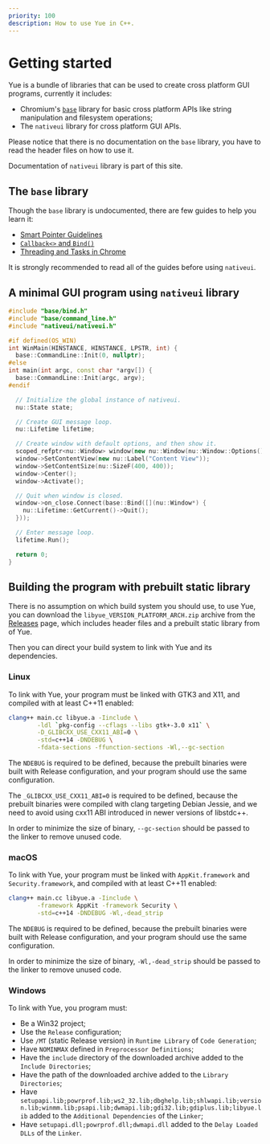 ```yaml
---
priority: 100
description: How to use Yue in C++.
---
```


# Getting started

Yue is a bundle of libraries that can be used to create cross platform GUI
programs, currently it includes:

* Chromium's [`base`][base] library for basic cross platform APIs like
  string manipulation and filesystem operations;
* The `nativeui` library for cross platform GUI APIs.

Please notice that there is no documentation on the `base` library, you have to
read the header files on how to use it.

Documentation of `nativeui` library is part of this site.

## The `base` library

Though the `base` library is undocumented, there are few guides to help you
learn it:

* [Smart Pointer Guidelines](https://www.chromium.org/developers/smart-pointer-guidelines)
* [`Callback<>` and `Bind()`](https://chromium.googlesource.com/chromium/src/+/master/docs/callback.md)
* [Threading and Tasks in Chrome](https://chromium.googlesource.com/chromium/src/+/master/docs/threading_and_tasks.md)

It is strongly recommended to read all of the guides before using `nativeui`.

## A minimal GUI program using `nativeui` library

```c++
#include "base/bind.h"
#include "base/command_line.h"
#include "nativeui/nativeui.h"

#if defined(OS_WIN)
int WinMain(HINSTANCE, HINSTANCE, LPSTR, int) {
  base::CommandLine::Init(0, nullptr);
#else
int main(int argc, const char *argv[]) {
  base::CommandLine::Init(argc, argv);
#endif

  // Initialize the global instance of nativeui.
  nu::State state;

  // Create GUI message loop.
  nu::Lifetime lifetime;

  // Create window with default options, and then show it.
  scoped_refptr<nu::Window> window(new nu::Window(nu::Window::Options()));
  window->SetContentView(new nu::Label("Content View"));
  window->SetContentSize(nu::SizeF(400, 400));
  window->Center();
  window->Activate();

  // Quit when window is closed.
  window->on_close.Connect(base::Bind([](nu::Window*) {
    nu::Lifetime::GetCurrent()->Quit();
  }));

  // Enter message loop.
  lifetime.Run();

  return 0;
}
```

## Building the program with prebuilt static library

There is no assumption on which build system you should use, to use Yue, you can
download the `libyue_VERSION_PLATFORM_ARCH.zip` archive from the
[Releases][releases] page, which includes header files and a prebuilt static
library from of Yue.

Then you can direct your build system to link with Yue and its dependencies.

### Linux

To link with Yue, your program must be linked with GTK3 and X11, and compiled
with at least C++11 enabled:

```bash
clang++ main.cc libyue.a -Iinclude \
        -ldl `pkg-config --cflags --libs gtk+-3.0 x11` \
        -D_GLIBCXX_USE_CXX11_ABI=0 \
        -std=c++14 -DNDEBUG \
        -fdata-sections -ffunction-sections -Wl,--gc-section
```

The `NDEBUG` is required to be defined, because the prebuilt binaries were built
with Release configuration, and your program should use the same configuration.

The `_GLIBCXX_USE_CXX11_ABI=0` is required to be defined, because the prebuilt
binaries were compiled with clang targeting Debian Jessie, and we need to avoid
using cxx11 ABI introduced in newer versions of libstdc++.

In order to minimize the size of binary, `--gc-section` should be passed to the
linker to remove unused code.

### macOS

To link with Yue, your program must be linked with `AppKit.framework` and
`Security.framework`, and compiled with at least C++11 enabled:

```bash
clang++ main.cc libyue.a -Iinclude \
        -framework AppKit -framework Security \
        -std=c++14 -DNDEBUG -Wl,-dead_strip
```

The `NDEBUG` is required to be defined, because the prebuilt binaries were built
with Release configuration, and your program should use the same configuration.

In order to minimize the size of binary, `-Wl,-dead_strip` should be passed to
the linker to remove unused code.

### Windows

To link with Yue, you program must:

* Be a Win32 project;
* Use the `Release` configuration;
* Use `/MT` (static Release version) in `Runtime Library` of `Code Generation`;
* Have `NOMINMAX` defined in `Preprocessor Definitions`;
* Have the `include` directory of the downloaded archive added to the `Include
  Directories`;
* Have the path of the downloaded archive added to the `Library Directories`;
* Have `setupapi.lib;powrprof.lib;ws2_32.lib;dbghelp.lib;shlwapi.lib;version.lib;winmm.lib;psapi.lib;dwmapi.lib;gdi32.lib;gdiplus.lib;libyue.lib`
  added to the `Additional Dependencies` of the `Linker`;
* Have `setupapi.dll;powrprof.dll;dwmapi.dll` added to the `Delay Loaded DLLs` of
  the `Linker`.

[base]: https://chromium.googlesource.com/chromium/src/base/
[releases]: https://github.com/yue/yue/releases
